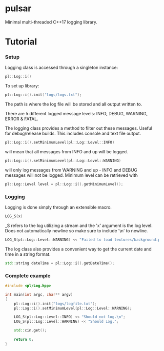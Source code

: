 # pulsar
Minimal multi-threaded C++17 logging library.

# Tutorial
### Setup
Logging class is accessed through a singleton instance:
```cpp
pl::Log::i()
``` 
To set up library:
```cpp
pl::Log::i().init("logs/logs.txt");
```
The path is where the log file will be stored and all output written to.

There are 5 different logged message levels:
INFO, DEBUG, WARNING, ERROR & FATAL.

The logging class provides a method to filter out these messages. Useful for debug/release builds. This includes console and text file output.
```cpp
pl::Log::i().setMinimumLevel(pl::Log::Level::INFO)
```
will mean that all messages from INFO and up will be logged.
```cpp
pl::Log::i().setMinimumLevel(pl::Log::Level::WARNING)
```
will only log messages from WARNING and up - INFO and DEBUG messages will not be logged.
Minimum level can be retrieved with 
```cpp
pl::Log::Level level = pl::Log::i().getMinimumLevel();
```

### Logging
Logging is done simply through an extensible macro.
```cpp
LOG_S(x)
```
_S refers to the log utilizing a stream and the 'x' argument is the log level. Does not automatically newline so make sure to include '\n' to newline.
```cpp
LOG_S(pl::Log::Level::WARNING) << "Failed to load textures/background.png\n";
```


The log class also provides a convenient way to get the current date and time in a string format.
```cpp
std::string dateTime = pl::Log::i().getDateTime();
```

### Complete example
```cpp
#include <pl/Log.hpp>

int main(int argc, char** argv)
{
	pl::Log::i().init("logs/logfile.txt");
	pl::Log::i().setMinimumLevel(pl::Log::Level::WARNING);

	LOG_S(pl::Log::Level::INFO) << "Should not log.\n";
	LOG_S(pl::Log::Level::WARNING) << "Should Log.";

	std::cin.get();
	
	return 0;
}
```
